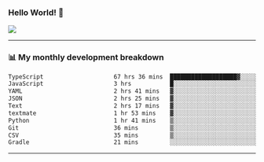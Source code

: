 ### Hello World! 👋

<a>
  <img align="center" src="https://github-readme-stats.vercel.app/api?username=megatunger&count_private=true&include_all_commits=true&bg_color=30,56CCF2,2F80ED&title_color=fff&text_color=fff" />
</a>

------
### 📊 My monthly development breakdown

<!--START_SECTION:waka-->

```txt
TypeScript                    67 hrs 36 mins  ███████████████████▓░░░░░   79.00 %
JavaScript                    3 hrs           █░░░░░░░░░░░░░░░░░░░░░░░░   03.51 %
YAML                          2 hrs 41 mins   ▓░░░░░░░░░░░░░░░░░░░░░░░░   03.14 %
JSON                          2 hrs 25 mins   ▓░░░░░░░░░░░░░░░░░░░░░░░░   02.83 %
Text                          2 hrs 17 mins   ▓░░░░░░░░░░░░░░░░░░░░░░░░   02.68 %
textmate                      1 hr 53 mins    ▓░░░░░░░░░░░░░░░░░░░░░░░░   02.21 %
Python                        1 hr 41 mins    ▒░░░░░░░░░░░░░░░░░░░░░░░░   01.98 %
Git                           36 mins         ▒░░░░░░░░░░░░░░░░░░░░░░░░   00.71 %
CSV                           35 mins         ▒░░░░░░░░░░░░░░░░░░░░░░░░   00.70 %
Gradle                        21 mins         ░░░░░░░░░░░░░░░░░░░░░░░░░   00.42 %
```

<!--END_SECTION:waka-->

------
